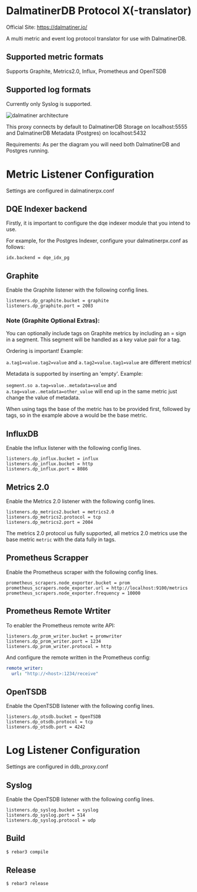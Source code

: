 # DalmatinerDB Protocol X(-translator)

Official Site: https://dalmatiner.io/

A multi metric and event log protocol translator for use with DalmatinerDB.

## Supported metric formats
Supports Graphite, Metrics2.0, Influx, Prometheus and OpenTSDB

## Supported log formats
Currently only Syslog is supported.

![dalmatiner architecture](http://cdn2.hubspot.net/hubfs/528953/dalmatiner.png "Dalmatiner Architecture")

This proxy connects by default to DalmatinerDB Storage on localhost:5555 and DalmatinerDB Metadata (Postgres) on localhost:5432

Requirements: As per the diagram you will need both DalmatinerDB and Postgres running.

# Metric Listener Configuration

Settings are configured in dalmatinerpx.conf

## DQE Indexer backend

Firstly, it is important to configure the dqe indexer module that you intend to use.

For example, for the Postgres Indexer, configure your dalmatinerpx.conf as follows:
```
idx.backend = dqe_idx_pg
```

## Graphite

Enable the Graphite listener with the following config lines.

```
listeners.dp_graphite.bucket = graphite
listeners.dp_graphite.port = 2003
```

### Note (Graphite Optional Extras):

You can optionally include tags on Graphite metrics by including an = sign in a segment. This segment will be handled as a key value pair for a tag.

Ordering is important! Example:

`a.tag1=value.tag2=value` and `a.tag2=value.tag1=value` are different metrics!

Metadata is supported by inserting an 'empty'. Example:

`segment.so a.tag=value..metadata=value` and `a.tag=value..metadata=other_value` will end up in the same metric just change the value of metadata.

When using tags the base of the metric has to be provided first, followed by tags, so in the example above a would be the base metric.

## InfluxDB

Enable the Influx listener with the following config lines.

```
listeners.dp_influx.bucket = influx
listeners.dp_influx.bucket = http
listeners.dp_influx.port = 8086
```

## Metrics 2.0

Enable the Metrics 2.0 listener with the following config lines.

```
listeners.dp_metrics2.bucket = metrics2.0
listeners.dp_metrics2.protocol = tcp
listeners.dp_metrics2.port = 2004
```

The metrics 2.0 protocol us fully supported, all metrics 2.0 metrics use the base metric `metric` with the data fully in tags.

## Prometheus Scrapper

Enable the Prometheus scraper with the following config lines.
```
prometheus_scrapers.node_exporter.bucket = prom
prometheus_scrapers.node_exporter.url = http://localhost:9100/metrics
prometheus_scrapers.node_exporter.frequency = 10000
```

## Prometheus Remote Wrtiter

To enabler the Prometheus remote write API:
```
listeners.dp_prom_writer.bucket = promwriter
listeners.dp_prom_writer.port = 1234
listeners.dp_prom_writer.protocol = http
```

And configure the remote written in the Prometheus config:
```yaml
remote_writer:
  url: "http://<host>:1234/receive"
```


## OpenTSDB

Enable the OpenTSDB listener with the following config lines.

```
listeners.dp_otsdb.bucket = OpenTSDB
listeners.dp_otsdb.protocol = tcp
listeners.dp_otsdb.port = 4242
```

# Log Listener Configuration

Settings are configured in ddb_proxy.conf

## Syslog

Enable the OpenTSDB listener with the following config lines.

```
listeners.dp_syslog.bucket = syslog
listeners.dp_syslog.port = 514
listeners.dp_syslog.protocol = udp
```

Build
-----

```bash
$ rebar3 compile
```

Release
-------

```bash
$ rebar3 release
```
